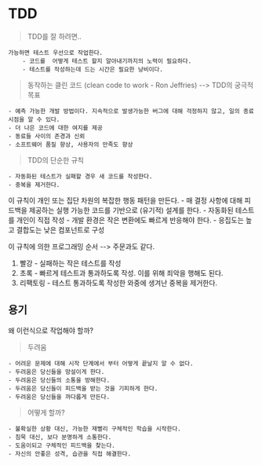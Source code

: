 TDD
===================

> TDD를 잘 하려면..

    가능하면 테스트 우선으로 작업한다.
        - 코드를  어떻게 테스트 할지 알아내기까지의 노력이 필요하다.
        - 테스트를 작성하는데 드는 시간은 필요한 낭비이다.


> 동작하는 클린 코드 (clean code to work - Ron Jeffries) --> TDD의 궁극적 목표

    - 예측 가능한 개발 방법이다. 지속적으로 발생가능한 버그에 대해 걱정하지 않고, 일의 종료 시점을 알 수 있다.
    - 더 나은 코드에 대한 여지를 제공
    - 동료들 사이의 존경과 신뢰
    - 소프트웨어 품질 향상, 사용자의 만족도 향상
  
> TDD의 단순한 규칙
> 
    - 자동화된 테스트가 실패할 경우 새 코드를 작성한다.
    - 중복을 제거한다.

이 규칙이 개인 또는 집단 차원의 복잡한 행동 패턴을 만든다.
    - 매 결정 사항에 대해 피드백을 제공하는 실행 가능한 코드를 기반으로 (유기적) 설계를 한다.
    - 자동화된 테스트를 개인이 직접 작성
    - 개발 환경은 작은 변환에도 빠르게 반응해야 한다.
    - 응집도는 높고 결합도는 낮은 컴포넌트로 구성

이 규칙에 의한 프로그래밍 순서 --> 주문과도 같다.

1. 빨강 - 실패하는 작은 테스트를 작성
2. 초록 - 빠르게 테스트과 통과하도록 작성. 이를 위해 죄악을 행해도 된다.
3. 리팩토링 - 테스트 통과하도록 작성한 와중에 생겨난 중복을 제거한다.


용기
-------------------------
왜 이런식으로 작업해야 할까? 

> 두려움

    - 어려운 문제에 대해 시작 단계에서 부터 어떻게 끝날지 알 수 없다.
    - 두려움은 당신들을 망설이게 한다.
    - 두려움은 당신들의 소통을 방해한다.
    - 두려움은 당신들이 피드백을 받는 것을 기피하게 한다.
    - 두려움은 당신들을 까다롭게 만든다.

> 어떻게 할까?

    - 불확실한 상황 대신, 가능한 재빨리 구체적인 학습을 시작한다.
    - 침묵 대신, 보다 분명하게 소통한다.
    - 도움이되고 구체적인 피드백을 찾는다.
    - 자신의 안좋은 성격, 습관을 직접 해결한다.

